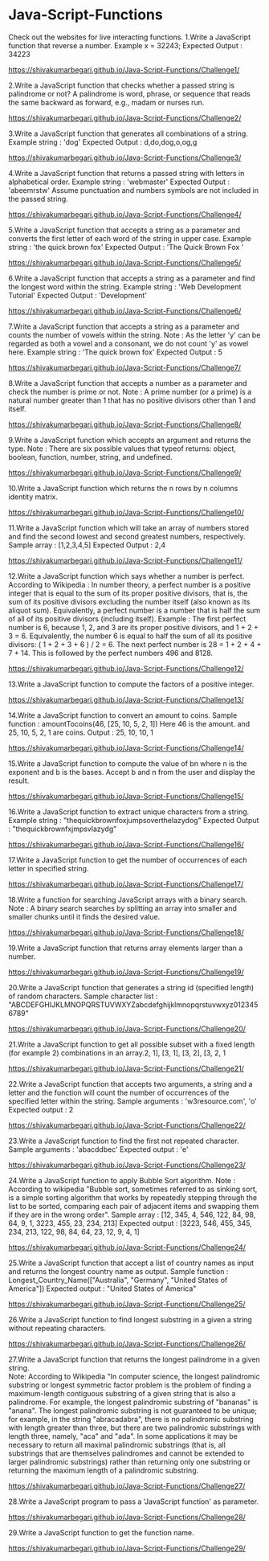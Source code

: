 # Java-Script-Functions

Check out the websites for live interacting functions.
1.Write a JavaScript function that reverse a number.
Example x = 32243;
Expected Output : 34223

https://shivakumarbegari.github.io/Java-Script-Functions/Challenge1/


2.Write a JavaScript function that checks whether a passed string is palindrome or not?
A palindrome is word, phrase, or sequence that reads the same backward as forward, e.g., madam or nurses run.

https://shivakumarbegari.github.io/Java-Script-Functions/Challenge2/


3.Write a JavaScript function that generates all combinations of a string.
Example string : 'dog'
Expected Output : d,do,dog,o,og,g

https://shivakumarbegari.github.io/Java-Script-Functions/Challenge3/


4.Write a JavaScript function that returns a passed string with letters in alphabetical order.
Example string : 'webmaster'
Expected Output : 'abeemrstw'
Assume punctuation and numbers symbols are not included in the passed string.

https://shivakumarbegari.github.io/Java-Script-Functions/Challenge4/


5.Write a JavaScript function that accepts a string as a parameter and converts the first letter of each word of the string in upper case.
Example string : 'the quick brown fox'
Expected Output : 'The Quick Brown Fox '

https://shivakumarbegari.github.io/Java-Script-Functions/Challenge5/


6.Write a JavaScript function that accepts a string as a parameter and find the longest word within the string.
Example string : 'Web Development Tutorial'
Expected Output : 'Development'

https://shivakumarbegari.github.io/Java-Script-Functions/Challenge6/


7.Write a JavaScript function that accepts a string as a parameter and counts the number of vowels within the string.
Note : As the letter 'y' can be regarded as both a vowel and a consonant, we do not count 'y' as vowel here.
Example string : 'The quick brown fox'
Expected Output : 5

https://shivakumarbegari.github.io/Java-Script-Functions/Challenge7/


8.Write a JavaScript function that accepts a number as a parameter and check the number is prime or not.
Note : A prime number (or a prime) is a natural number greater than 1 that has no positive divisors other than 1 and itself.

https://shivakumarbegari.github.io/Java-Script-Functions/Challenge8/


9.Write a JavaScript function which accepts an argument and returns the type.
Note : There are six possible values that typeof returns: object, boolean, function, number, string, and undefined.

https://shivakumarbegari.github.io/Java-Script-Functions/Challenge9/


10.Write a JavaScript function which returns the n rows by n columns identity matrix.  

https://shivakumarbegari.github.io/Java-Script-Functions/Challenge10/


11.Write a JavaScript function which will take an array of numbers stored and find the second lowest and second greatest numbers, respectively.
Sample array : [1,2,3,4,5]
Expected Output : 2,4

https://shivakumarbegari.github.io/Java-Script-Functions/Challenge11/


12.Write a JavaScript function which says whether a number is perfect.
According to Wikipedia : In number theory, a perfect number is a positive integer that is equal to the sum of its proper positive divisors, that is, the sum of its positive divisors excluding the number itself (also known as its aliquot sum). Equivalently, a perfect number is a number that is half the sum of all of its positive divisors (including itself).
Example : The first perfect number is 6, because 1, 2, and 3 are its proper positive divisors, and 1 + 2 + 3 = 6. Equivalently, the number 6 is equal to half the sum of all its positive divisors: ( 1 + 2 + 3 + 6 ) / 2 = 6. The next perfect number is 28 = 1 + 2 + 4 + 7 + 14. This is followed by the perfect numbers 496 and 8128.

https://shivakumarbegari.github.io/Java-Script-Functions/Challenge12/


13.Write a JavaScript function to compute the factors of a positive integer.  

https://shivakumarbegari.github.io/Java-Script-Functions/Challenge13/


14.Write a JavaScript function to convert an amount to coins.
Sample function : amountTocoins(46, [25, 10, 5, 2, 1])
Here 46 is the amount. and 25, 10, 5, 2, 1 are coins.
Output : 25, 10, 10, 1

https://shivakumarbegari.github.io/Java-Script-Functions/Challenge14/


15.Write a JavaScript function to compute the value of bn where n is the exponent and b is the bases. Accept b and n from the user and display the result.  

https://shivakumarbegari.github.io/Java-Script-Functions/Challenge15/


16.Write a JavaScript function to extract unique characters from a string.
Example string : "thequickbrownfoxjumpsoverthelazydog"
Expected Output : "thequickbrownfxjmpsvlazydg"

https://shivakumarbegari.github.io/Java-Script-Functions/Challenge16/


17.Write a JavaScript function to  get the number of occurrences of each letter in specified string.

https://shivakumarbegari.github.io/Java-Script-Functions/Challenge17/


18.Write a function for searching JavaScript arrays with a binary search.
Note : A binary search searches by splitting an array into smaller and smaller chunks until it finds the desired value.

https://shivakumarbegari.github.io/Java-Script-Functions/Challenge18/


19.Write a JavaScript function that returns array elements larger than a number.

https://shivakumarbegari.github.io/Java-Script-Functions/Challenge19/


20.Write a JavaScript function that generates a string id (specified length) of random characters.
Sample character list : "ABCDEFGHIJKLMNOPQRSTUVWXYZabcdefghijklmnopqrstuvwxyz0123456789"

https://shivakumarbegari.github.io/Java-Script-Functions/Challenge20/


21.Write a JavaScript function to get all possible subset with a fixed length (for example 2) combinations in an array.2, 1], [3, 1], [3, 2], [3, 2, 1

https://shivakumarbegari.github.io/Java-Script-Functions/Challenge21/


22.Write a JavaScript function that accepts two arguments, a string and a letter and the function will count the number of occurrences of the specified letter within the string.
Sample arguments : 'w3resource.com', 'o'
Expected output : 2

https://shivakumarbegari.github.io/Java-Script-Functions/Challenge22/


23.Write a JavaScript function to find the first not repeated character.
Sample arguments : 'abacddbec'
Expected output : 'e'

https://shivakumarbegari.github.io/Java-Script-Functions/Challenge23/


24.Write a JavaScript function to apply Bubble Sort algorithm.
Note : According to wikipedia "Bubble sort, sometimes referred to as sinking sort, is a simple sorting algorithm that works by repeatedly stepping through the list to be sorted, comparing each pair of adjacent items and swapping them if they are in the wrong order".
Sample array : [12, 345, 4, 546, 122, 84, 98, 64, 9, 1, 3223, 455, 23, 234, 213]
Expected output : [3223, 546, 455, 345, 234, 213, 122, 98, 84, 64, 23, 12, 9, 4, 1]

https://shivakumarbegari.github.io/Java-Script-Functions/Challenge24/


25.Write a JavaScript function that accept a list of country names as input and returns the longest country name as output.
Sample function : Longest_Country_Name(["Australia", "Germany", "United States of America"])
Expected output : "United States of America"

https://shivakumarbegari.github.io/Java-Script-Functions/Challenge25/


26.Write a JavaScript function to find longest substring in a given a string without repeating characters.  

https://shivakumarbegari.github.io/Java-Script-Functions/Challenge26/


27.Write a JavaScript function that returns the longest palindrome in a given string.  
Note: According to Wikipedia "In computer science, the longest palindromic substring or longest symmetric factor problem is the problem of finding a maximum-length contiguous substring of a given string that is also a palindrome. For example, the longest palindromic substring of "bananas" is "anana". The longest palindromic substring is not guaranteed to be unique; for example, in the string "abracadabra", there is no palindromic substring with length greater than three, but there are two palindromic substrings with length three, namely, "aca" and "ada".
In some applications it may be necessary to return all maximal palindromic substrings (that is, all substrings that are themselves palindromes and cannot be extended to larger palindromic substrings) rather than returning only one substring or returning the maximum length of a palindromic substring.

https://shivakumarbegari.github.io/Java-Script-Functions/Challenge27/


28.Write a JavaScript program to pass a 'JavaScript function' as parameter.  

https://shivakumarbegari.github.io/Java-Script-Functions/Challenge28/


29.Write a JavaScript function to get the function name.

https://shivakumarbegari.github.io/Java-Script-Functions/Challenge29/



